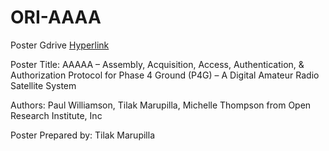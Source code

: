 # ORI-AAAA

Poster Gdrive [Hyperlink](https://drive.google.com/file/d/1jMr-OXRSLpIbksaMHDUgaNyT3Bx0V7Vj/view?usp=sharing)

Poster Title: AAAAA – Assembly, Acquisition, Access, Authentication, & Authorization Protocol for Phase 4 Ground (P4G) – A Digital Amateur Radio Satellite System 

Authors: Paul Williamson, Tilak Marupilla, Michelle Thompson from Open Research Institute, Inc

Poster Prepared by: Tilak Marupilla
